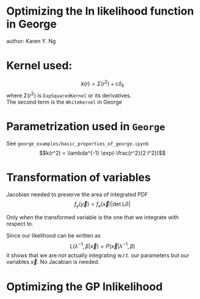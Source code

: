 # Optimizing the ln likelihood function in George
author: Karen Y. Ng

# Kernel used: 
$$
k(r) = \Sigma(r^2) + c\delta_{ij}
$$
where $\Sigma(r^2)$ is `ExpSquaredKernel` or its derivatives.  
The second term is the `WhiteKernel` in George  

# Parametrization used in `George`
See `george_examples/basic_properties_of_george.ipynb`
$$k(r^2) = \lambda^{-1} \exp(-\frac{r^2}{2 l^2})$$ 

# Transformation of variables 
Jacobian needed to preserve the area of integrated PDF  
$$f_y(\vec{y}) = f_x(\vec{x}) |\det(J)| $$ 

Only when the transformed variable is the one that we integrate 
with respect to.

Since our likelihood can be written as 
$$L(\lambda^{-1}, \beta| \vec{x}) = P(\vec{x} | \lambda^{-1}, \beta)$$ 
it shows that we are not actually integrating w.r.t. our parameters but our
variables $\vec{x}$. No Jacabian is needed.

# Optimizing the GP lnlikelihood 

